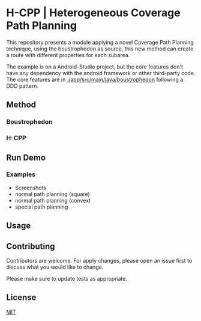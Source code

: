 # H-CPP | Heterogeneous Coverage Path Planning

This repository presents a module applying a novel Coverage Path Planning technique, using the 
boustrophedon as source, this new method can create
a route with different properties for each subarea. 

The example is on a Android-Studio project, but the core features don't have any dependency with the 
android framework or other third-party code. The core features are in 
[./app/src/main/java/boustrophedon](./app/src/main/java/boustrophedon) following a DDD pattern.

## Method

### Boustrophedon

### H-CPP

## Run Demo

### Examples
- Screenshots
- normal path planning (square)
- normal path planning (convex)
- special path planning

## Usage

## Contributing

Contributors are welcome. For apply changes, please open an issue first
to discuss what you would like to change.

Please make sure to update tests as appropriate.

## License

[MIT](https://choosealicense.com/licenses/mit/)